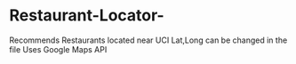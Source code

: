 # Restaurant-Locator-
Recommends Restaurants located near UCI
Lat,Long can be changed in the file
Uses Google Maps API
